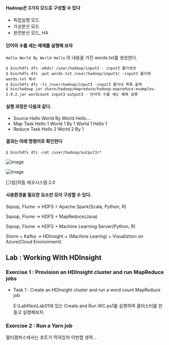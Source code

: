 

#### Hadoop은 3가지 모드로 구성할 수 있다

- 독립실행 모드
- 가상분산 모드
- 완전분산 모드, HA



#### 단어의 수를 세는 예제를 실행해 보자

`Hello World By World Hello` 의 내용을 가진 words.txt를 생성한다.

```
$ bin/hdfs dfs -mkdir /user/hadoop/input3 - input3 폴더생성
$ bin/hdfs dfs -put words.txt /user/hadoop/input3/ -input3 폴더에 words.txt 복사
$ bin/hdfs dfs -ls /user/hadoop/input3 -input3 폴더내 목록 출력
$ bin/hadoop jar share/hadoop/mapreduce/hadoop-mapreduce-examples-2.9.2.jar wordcount input3 output3 - 단어의 수를 세는 예제 실행
```



#### 실행 과정은 다음과 같다.

* Source
  Hello World By World Hello....
* Map Task
  Hello 1
  World 1
  By    1
  World 1
  Hello 1
* Reduce Task
  Hello 2
  World 2
  By 1

#### 결과는 아래 명령어로 확인한다

```
$ bin/hdfs dfs -cat /user/hadoop/output3/*
```

![image](https://user-images.githubusercontent.com/46669509/54730060-0e7c1280-4bca-11e9-98ca-5b05748487eb.png)





![image](https://user-images.githubusercontent.com/46669551/54655336-f1c9d700-4b04-11e9-9b2a-0e0456346001.png)

[그림]하둡 에코시스템 2.0



#### 사용환경을 필요한 요소만 모아 구성할 수 있다.

Sqoop, Flume -> HDFS + Apache Spark(Scala, Python, R)

Sqoop, Flume -> HDFS + MapReduce(Java)

Sqoop, Flume -> HDFS + Machine Learning Server(Python, R)

Storm + Kafka -> HDInsight + (Machine Learing) + Visualiztion on Azure(Cloud Environment)



## Lab :  Working With HDInsight 

### Exercise 1  : Provision an HDInsight cluster and run MapReduce jobs

- Task 1 : Create an HDInsight cluster and run a word count MapReduce job

  E:\Labfiles\Lab01에 있는 Create and Run WC.ps1를 실행하여 클러스터를 만들고 실행해보자.

  

### Exercise 2 : Run a Yarn job



멀티캠퍼스에서는 포트가 막혀있어 이번랩 생략...